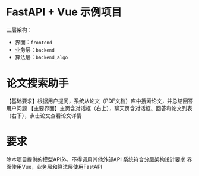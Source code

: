 # FastAPI + Vue 示例项目

三层架构：
- 界面：`frontend`
- 业务层：`backend`
- 算法层：`backend_algo`

# 论文搜索助手
【基础要求】根据用户提问，系统从论文（PDF文档）库中搜索论文，并总结回答用户问题
【主要界面】主页含对话框（右上），聊天页含对话框、回答和论文列表（右下），点击论文查看论文详情

# 要求
除本项目提供的模型API外，不得调用其他外部API
系统符合分层架构设计要求
界面使用Vue，业务层和算法层使用FastAPI